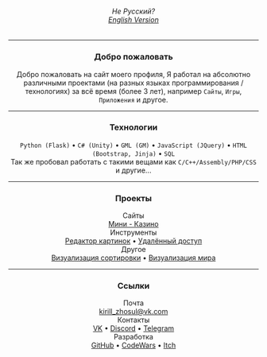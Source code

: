
<h6 align="center">Не Русский?<br><a href="kirillzhosul.github.io/">English Version</a></h6>
<hr>

<h3 align="center">Добро пожаловать</h3>
<p align="center">
  Добро пожаловать на сайт моего профиля, Я работал на абсолютно различными проектами (на разных языках программирования / технологиях) за всё время (более 3 лет), например <code>Сайты</code>, <code>Игры</code>, <code>Приложения</code> и другое.<br>

</p>
<hr>
<h3 align="center">Технологии</h3>
<p align="center">
<code>Python (Flask)</code> • <code>C# (Unity)</code> • <code>GML (GM)</code> • <code>JavaScript (JQuery)</code> • <code>HTML (Bootstrap, Jinja)</code> • <code>SQL</code><br>
Так же пробовал работать с такими вещами как <code>C/C++/Assembly/PHP/CSS</code> и другие...
</p>

<hr>

<h3 align="center">Проекты</h3>
<p align="center">
  <div align="center">
    Сайты<br>
    <a href="https://github.com/kirillzhosul/web-casino">Мини - Казино</a>
  </div>
  <div align="center">
    Инструменты<br>
    <a href="https://github.com/kirillzhosul/gamemaker-paint-editor">Редактор картинок</a> • <a href="https://github.com/kirillzhosul/python-remote-access">Удалённый доступ</a>
  </div>
  <div align="center">
    Другое<br>
    <a href="https://github.com/kirillzhosul/gamemaker-sorting-visualization">Визуализация сортировки</a> • <a href="https://github.com/kirillzhosul/gamemaker-world-generation">Визуализация мира</a>
  </div>
</p>

<hr>
<h3 align="center">Ссылки</h3>
<p align="center">
  Почта<br>
  <a href="mailto: kirill_zhosul@vk.com">kirill_zhosul@vk.com</a><br>
  Контакты<br>
  <a href="https://vk.com/kirillzhosul">VK</a> •
  <a href="https://discordapp.com/users/636928558203273216/">Discord</a> •
  <a href="https://t.me/kirillzhosul">Telegram</a><br>
  Разработка<br>
  <a href="https://github.com/kirillzhosul">GitHub</a> •
  <a href="https://www.codewars.com/users/Kirill%20Zhosul">CodeWars</a> •
  <a href="https://kirillzhosul.itch.io/">Itch</a>
</p>
